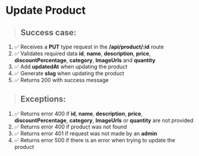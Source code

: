 # Update Product

> ## Success case:
1. ✅ Receives a **PUT** type request in the **/api/product/:id** route
2. ✅ Validates required data **id**, **name**, **description**, **price**, **discountPercentage**, **category**, **ImageUrls** and **quantity**
3. ✅ Add **updatedAt** when updating the product
3. ✅ Generate **slug** when updating the product
3. ✅ Returns 200 with success message

> ## Exceptions:
1. ✅ Returns error 400 if **id**, **name**, **description**, **price**, **discountPercentage**, **category**, **ImageUrls** or **quantity** are not provided
2. ✅ Returns error 400 if product was not found
3. ✅ Returns error 401 if request was not made by an **admin**
4. ✅ Returns error 500 if there is an error when trying to update the product
